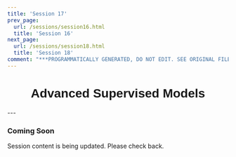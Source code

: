 ```yaml
---
title: 'Session 17'
prev_page:
  url: /sessions/session16.html
  title: 'Session 16'
next_page:
  url: /sessions/session18.html
  title: 'Session 18'
comment: "***PROGRAMMATICALLY GENERATED, DO NOT EDIT. SEE ORIGINAL FILES IN /content***"
---
```

<h1  style="font-family:  Verdana,  Geneva,  sans-serif;  text-align:center">Advanced  Supervised  Models</h1> 
--- 
 
###  Coming  Soon 
 
Session  content  is  being  updated.  Please  check  back.
